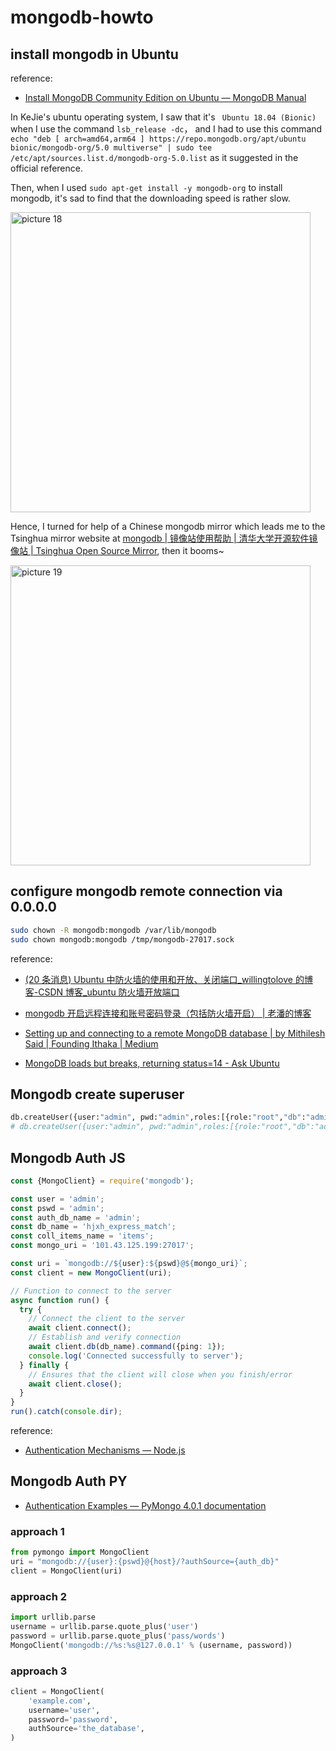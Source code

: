 # mongodb-howto

## install mongodb in Ubuntu

reference:

- [Install MongoDB Community Edition on Ubuntu — MongoDB Manual](https://docs.mongodb.com/manual/tutorial/install-mongodb-on-ubuntu/)

In KeJie's ubuntu operating system, I saw that it's ` Ubuntu 18.04 (Bionic)` when I use the command `lsb_release -dc`， and I had to use this command ` echo "deb [ arch=amd64,arm64 ] https://repo.mongodb.org/apt/ubuntu bionic/mongodb-org/5.0 multiverse" | sudo tee /etc/apt/sources.list.d/mongodb-org-5.0.list` as it suggested in the official reference.

Then, when I used `sudo apt-get install -y mongodb-org` to install mongodb, it's sad to find that the downloading speed is rather slow.

<img alt="picture 18" src="https://mark-vue-oss.oss-cn-hangzhou.aliyuncs.com/1640009669840-6e163a6cc996b2421f1d74b06f89a8f667f9be37f7141c9b35f1326b11f32ad8.png" width="480" />

Hence, I turned for help of a Chinese mongodb mirror which leads me to the Tsinghua mirror website at [mongodb | 镜像站使用帮助 | 清华大学开源软件镜像站 | Tsinghua Open Source Mirror](https://mirrors.tuna.tsinghua.edu.cn/help/mongodb/), then it booms~

<img alt="picture 19" src="https://mark-vue-oss.oss-cn-hangzhou.aliyuncs.com/1640009990786-daae46cd4a5b6f629181910c68a52f5444af3be25c6d91b73a04cc8cba857f3f.png" width="480" />

## configure mongodb remote connection via 0.0.0.0

```sh
sudo chown -R mongodb:mongodb /var/lib/mongodb
sudo chown mongodb:mongodb /tmp/mongodb-27017.sock
```

reference:

- [(20 条消息) Ubuntu 中防火墙的使用和开放、关闭端口\_willingtolove 的博客-CSDN 博客\_ubuntu 防火墙开放端口](https://blog.csdn.net/willingtolove/article/details/109863064)

- [mongodb 开启远程连接和账号密码登录（包括防火墙开启） | 老潘的博客](https://www.panyanbin.com/article/c602b9e2.html)
- [Setting up and connecting to a remote MongoDB database | by Mithilesh Said | Founding Ithaka | Medium](https://medium.com/founding-ithaka/setting-up-and-connecting-to-a-remote-mongodb-database-5df754a4da89)

- [MongoDB loads but breaks, returning status=14 - Ask Ubuntu](https://askubuntu.com/questions/823288/mongodb-loads-but-breaks-returning-status-14)

## Mongodb create superuser

```py
db.createUser({user:"admin", pwd:"admin",roles:[{role:"root","db":"admin"}]})
# db.createUser({user:"admin", pwd:"admin",roles:[{role:"root","db":"admin"}],authenticationRestrictions:[{clientSource:["127.0.0.1"]}]})
```

## Mongodb Auth JS

```ts
const {MongoClient} = require('mongodb');

const user = 'admin';
const pswd = 'admin';
const auth_db_name = 'admin';
const db_name = 'hjxh_express_match';
const coll_items_name = 'items';
const mongo_uri = '101.43.125.199:27017';

const uri = `mongodb://${user}:${pswd}@${mongo_uri}`;
const client = new MongoClient(uri);

// Function to connect to the server
async function run() {
  try {
    // Connect the client to the server
    await client.connect();
    // Establish and verify connection
    await client.db(db_name).command({ping: 1});
    console.log('Connected successfully to server');
  } finally {
    // Ensures that the client will close when you finish/error
    await client.close();
  }
}
run().catch(console.dir);
```

reference:

- [Authentication Mechanisms — Node.js](https://docs.mongodb.com/drivers/node/current/fundamentals/authentication/mechanisms/)

## Mongodb Auth PY

- [Authentication Examples — PyMongo 4.0.1 documentation](https://pymongo.readthedocs.io/en/stable/examples/authentication.html)

### approach 1

```py
from pymongo import MongoClient
uri = "mongodb://{user}:{pswd}@{host}/?authSource={auth_db}"
client = MongoClient(uri)
```

### approach 2

```py
import urllib.parse
username = urllib.parse.quote_plus('user')
password = urllib.parse.quote_plus('pass/words')
MongoClient('mongodb://%s:%s@127.0.0.1' % (username, password))
```

### approach 3

```py
client = MongoClient(
    'example.com',
    username='user',
    password='password',
    authSource='the_database',
)
```
